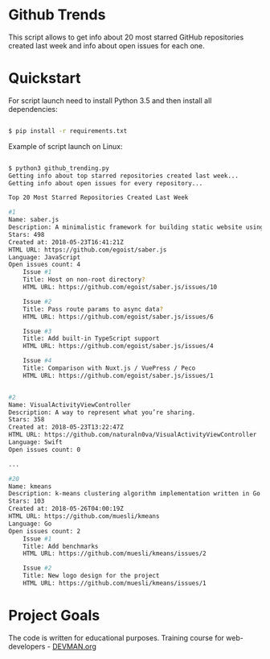 # Github Trends

This script allows to get info about 20 most starred GitHub repositories created last week and info about open issues for each one.

# Quickstart

For script launch need to install Python 3.5 and then install all dependencies:

```bash

$ pip install -r requirements.txt

```

Example of script launch on Linux:

```bash

$ python3 github_trending.py
Getting info about top starred repositories created last week...
Getting info about open issues for every repository...

Top 20 Most Starred Repositories Created Last Week

#1
Name: saber.js
Description: A minimalistic framework for building static website using Vue.js
Stars: 498
Created at: 2018-05-23T16:41:21Z
HTML URL: https://github.com/egoist/saber.js
Language: JavaScript
Open issues count: 4
    Issue #1
    Title: Host on non-root directory?
    HTML URL: https://github.com/egoist/saber.js/issues/10

    Issue #2
    Title: Pass route params to async data?
    HTML URL: https://github.com/egoist/saber.js/issues/6

    Issue #3
    Title: Add built-in TypeScript support
    HTML URL: https://github.com/egoist/saber.js/issues/4

    Issue #4
    Title: Comparison with Nuxt.js / VuePress / Peco
    HTML URL: https://github.com/egoist/saber.js/issues/1


#2
Name: VisualActivityViewController
Description: A way to represent what you’re sharing.
Stars: 358
Created at: 2018-05-23T13:22:47Z
HTML URL: https://github.com/naturaln0va/VisualActivityViewController
Language: Swift
Open issues count: 0

...

#20
Name: kmeans
Description: k-means clustering algorithm implementation written in Go
Stars: 103
Created at: 2018-05-26T04:00:19Z
HTML URL: https://github.com/muesli/kmeans
Language: Go
Open issues count: 2
    Issue #1
    Title: Add benchmarks
    HTML URL: https://github.com/muesli/kmeans/issues/2

    Issue #2
    Title: New logo design for the project
    HTML URL: https://github.com/muesli/kmeans/issues/1

```

# Project Goals

The code is written for educational purposes. Training course for web-developers - [DEVMAN.org](https://devman.org)
